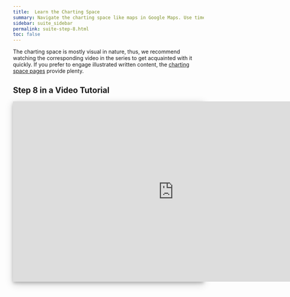 ```yaml
---
title:  Learn the Charting Space
summary: Navigate the charting space like maps in Google Maps. Use time, rate and time frame scales to manipulate charts, and layer managers to access indicators. Combine multiple charts on time machines to syncronize charts relative to the time scale.
sidebar: suite_sidebar
permalink: suite-step-8.html
toc: false
---
```


The charting space is mostly visual in nature, thus, we recommend watching the corresponding video in the series to get acquainted with it quickly. If you prefer to engage illustrated written content, the [charting space pages](suite-fundamental-charting-space-concepts.html) provide plenty.

## Step 8 in a Video Tutorial

<div style="background-color: white; box-shadow: 0 4px 8px 0 rgba(0, 0, 0, 0.2), 0 6px 20px 0 rgba(0, 0, 0, 0.19); margin-bottom: 35px; max-width: 850px; max-height: 476px;">
<iframe width="848" height="476" src="https://www.youtube.com/embed/oyiXLoRhWPw" frameborder="0" allow="accelerometer; autoplay; encrypted-media; gyroscope; picture-in-picture" allowfullscreen></iframe>
</div>


